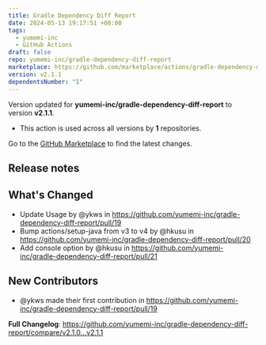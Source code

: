 ```yaml
---
title: Gradle Dependency Diff Report
date: 2024-05-13 19:17:51 +00:00
tags:
  - yumemi-inc
  - GitHub Actions
draft: false
repo: yumemi-inc/gradle-dependency-diff-report
marketplace: https://github.com/marketplace/actions/gradle-dependency-diff-report
version: v2.1.1
dependentsNumber: "1"
---
```



Version updated for **yumemi-inc/gradle-dependency-diff-report** to version **v2.1.1**.
- This action is used across all versions by **1** repositories.

Go to the [GitHub Marketplace](https://github.com/marketplace/actions/gradle-dependency-diff-report) to find the latest changes.

## Release notes

## What's Changed
* Update Usage by @ykws in https://github.com/yumemi-inc/gradle-dependency-diff-report/pull/19
* Bump actions/setup-java from v3 to v4 by @hkusu in https://github.com/yumemi-inc/gradle-dependency-diff-report/pull/20
* Add console option by @hkusu in https://github.com/yumemi-inc/gradle-dependency-diff-report/pull/21

## New Contributors
* @ykws made their first contribution in https://github.com/yumemi-inc/gradle-dependency-diff-report/pull/19

**Full Changelog**: https://github.com/yumemi-inc/gradle-dependency-diff-report/compare/v2.1.0...v2.1.1
